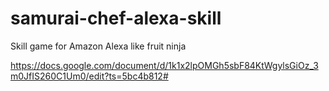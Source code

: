 # samurai-chef-alexa-skill
Skill game for Amazon Alexa like fruit ninja

https://docs.google.com/document/d/1k1x2lpOMGh5sbF84KtWgylsGiOz_3m0JfIS260C1Um0/edit?ts=5bc4b812#
